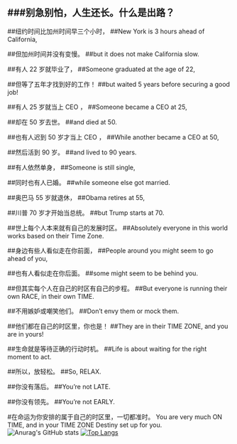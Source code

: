 ###别急别怕，人生还长。什么是出路？
-----------------------------------------------

##纽约时间比加州时间早三个小时，
##New York is 3 hours ahead of California,

##但加州时间并没有变慢。
##but it does not make California slow.

##有人 22 岁就毕业了，
##Someone graduated at the age of 22,

##但等了五年才找到好的工作！
##but waited 5 years before securing a good job!

##有人 25 岁就当上 CEO ，
##Someone became a CEO at 25,

##却在 50 岁去世。
##and died at 50.

##也有人迟到 50 岁才当上 CEO ，
##While another became a CEO at 50,

##然后活到 90 岁。
##and lived to 90 years.

##有人依然单身，
##Someone is still single,

##同时也有人已婚。
##while someone else got married.

##奥巴马 55 岁就退休，
##Obama retires at 55,

##川普 70 岁才开始当总统。
##but Trump starts at 70.

##世上每个人本来就有自己的发展时区。
##Absolutely everyone in this world works based on their Time Zone.

##身边有些人看似走在你前面，
##People around you might seem to go ahead of you,

##也有人看似走在你后面。
##some might seem to be behind you.

##但其实每个人在自己的时区有自己的步程。
##But everyone is running their own RACE, in their own TIME.

##不用嫉妒或嘲笑他们。
##Don’t envy them or mock them.

##他们都在自己的时区里，你也是！
##They are in their TIME ZONE, and you are in yours!

##生命就是等待正确的行动时机。
##Life is about waiting for the right moment to act.

##所以，放轻松。
##So, RELAX.

##你没有落后。
##You’re not LATE.

##你没有领先。
##You’re not EARLY.

#在命运为你安排的属于自己的时区里，一切都准时。
You are very much ON TIME, and in your TIME ZONE Destiny set up for you.
![Anurag's GitHub stats](https://github-readme-stats.vercel.app/api?username=Corybyte&show_icons=true)
[![Top Langs](https://github-readme-stats.vercel.app/api/top-langs/?username=Corybyte&layout=compact)](https://github.com/anuraghazra/github-readme-stats)

